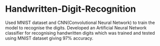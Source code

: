 # Handwritten-Digit-Recognition
Used MNIST dataset and CNN(Convolutional Neural Network) to train the model to recognise the digits.
Developed an Artificial Neural Network classifier for recognising handwritten digits which was trained and tested using MNIST dataset giving 97% accuracy.

